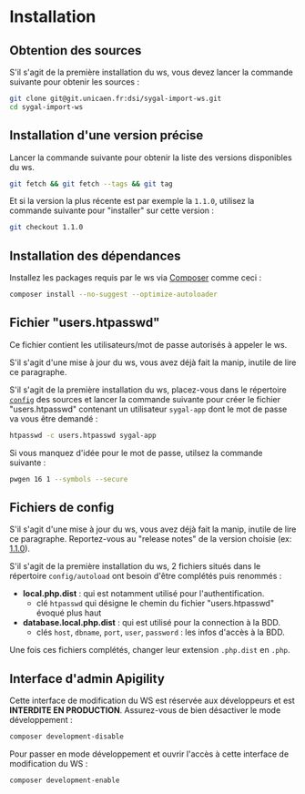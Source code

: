 # Installation

## Obtention des sources

S'il s'agit de la première installation du ws, vous devez lancer la commande suivante pour obtenir les sources :

```bash
git clone git@git.unicaen.fr:dsi/sygal-import-ws.git
cd sygal-import-ws
```

## Installation d'une version précise

Lancer la commande suivante pour obtenir la liste des versions disponibles du ws.
```bash
git fetch && git fetch --tags && git tag
```

Et si la version la plus récente est par exemple la `1.1.0`, utilisez la commande suivante pour "installer" sur cette version :
```bash
git checkout 1.1.0
```

## Installation des dépendances

Installez les packages requis par le ws via [Composer](https://getcomposer.org/) comme ceci :
```bash
composer install --no-suggest --optimize-autoloader
```

## Fichier "users.htpasswd"

Ce fichier contient les utilisateurs/mot de passe autorisés à appeler le ws.

S'il s'agit d'une mise à jour du ws, vous avez déjà fait la manip, inutile de lire ce paragraphe.

S'il s'agit de la première installation du ws, placez-vous dans le répertoire [`config`](config) des sources et lancer la 
commande suivante pour créer le fichier "users.htpasswd" contenant un utilisateur `sygal-app` dont le mot de passe 
va vous être demandé :
```bash
htpasswd -c users.htpasswd sygal-app
```

Si vous manquez d'idée pour le mot de passe, utilsez la commande suivante :
```bash
pwgen 16 1 --symbols --secure
```

## Fichiers de config

S'il s'agit d'une mise à jour du ws, vous avez déjà fait la manip, inutile de lire ce paragraphe.
Reportez-vous au "release notes" de la version choisie (ex: [1.1.0](https://git.unicaen.fr/dsi/sygal-import-ws/tags/1.1.0)).

S'il s'agit de la première installation du ws, 2 fichiers situés dans le répertoire `config/autoload` ont besoin d'être 
complétés puis renommés :

  - **local.php.dist** : qui est notamment utilisé pour l'authentification.
    - clé `htpasswd` qui désigne le chemin du fichier "users.htpasswd" évoqué plus haut
  - **database.local.php.dist** : qui est utilisé pour la connection à la BDD.
    - clés `host`, `dbname`, `port`, `user`, `password` : les infos d'accès à la BDD.
 
Une fois ces fichiers complétés, changer leur extension `.php.dist` en `.php`.

## Interface d'admin Apigility

Cette interface de modification du WS est réservée aux développeurs et est **INTERDITE EN PRODUCTION**.
Assurez-vous de bien désactiver le mode développement :
```bash
composer development-disable
```

Pour passer en mode développement et ouvrir l'accès à cette interface de modification du WS :
```bash
composer development-enable
``` 

